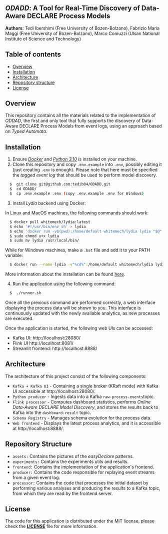 ## _ODADD_: A Tool for Real-Time Discovery of Data-Aware DECLARE Process Models

**Authors**: Tedi Ibershimi (Free University of Bozen-Bolzano), Fabrizio Maria Maggi (Free University of Bozen-Bolzano), Marco Comuzzi (Ulsan National Institute of Science and Technology)

## Table of contents
  - [Overview](#overview)
  - [Installation](#installation)
  - [Architecture](#architecture)
  - [Repository structure](#repository-structure)
  - [License](#license)

## Overview
This repository contains all the materials related to the implementation of *ODDAD*, the first and only tool that fully supports the discovery of Data-Aware DECLARE Process Models from event logs, using an approach based on *Typed Automata*.

## Installation
1. Ensure [_Docker_](https://www.docker.com/get-started/) and [_Python 3.10_](https://www.python.org/downloads/) is installed on your machine.
2. Clone this repository and copy `.env.example` into `.env`, possibly editing it (just creating `.env` is enough). Please note that here must be specified the _tagged event log_ that should be used to perform model discovery.

```bash
  $  git clone git@github.com:tedib04/ODADD.git
  $  cd ODADD/
  $  cp .env.example .env (copy .env.example .env for Windows)
```

3. Install _Lydia_ backend using Docker:

In Linux and MacOS machines, the following commands should work:
```bash
  $ docker pull whitemech/lydia:latest
  $ echo '#!/usr/bin/env sh' > lydia
  $ echo 'docker run -v$(pwd):/home/default whitemech/lydia lydia "$@"' >> lydia
  $ sudo chmod u+x lydia
  $ sudo mv lydia /usr/local/bin/
```
While for Windows machines, make a `.bat` file and add it to your PATH variable:
```bash
  $ docker run --name lydia -v"%cd%":/home/default whitemech/lydia lydia %*
```

More information about the installation can be found [here](https://github.com/whitemech/logaut).

4. Run the application using the following command:
```bash
  $  ./runner.sh
```

Once all the previous command are performed correctly, a web interface displaying the process data will be shown to you. This interface is continuously updated with the newly available analytics, as new processes are executed. 

Once the application is started, the following web UIs can be accessed:
- Kafka UI: http://localhost:28080/
- Flink UI http://localhost:8081/
- Streamlit frontend: http://localhost:8888/

## Architecture

The architecture of this project consist of the following components:

* `Kafka + Kafka UI` - Containing a single broker (KRaft mode) with Kafka UI accessible at http://localhost:28080/.
* `Python producer` - Ingests data into a Kafka `raw-process-events`topic.
* `Flink processor` - Computes dashboard statistics, performs _Online Data-Aware DECLARE Model Discovery_, and stores the results back to Kafka into the `dashboard-result` topic.
* `Schema Registry` - Manages schema evolution for the process data.
* `Web frontend` - Displays the latest process analytics, and it is accessible at  http://localhost:8888/.

## Repository Structure
- `assets:` Contains the pictures of the _easyDeclare_ patterns.
- `experiments:` Contains the experiments utils and results.
- `frontend:` Contains the implementation of the application's frontend.
- `producer:` Contains the code responsible for replaying event streams from a given event log.
- `processor:` Contains the code that processes the initial dataset by performing various analyses and producing the results to a Kafka topic, from which they are read by the frontend server.

## License
The code for this application is distributed under the MIT license, please check the [**LICENSE**](../Thesis/LICENSE) file for more information.
